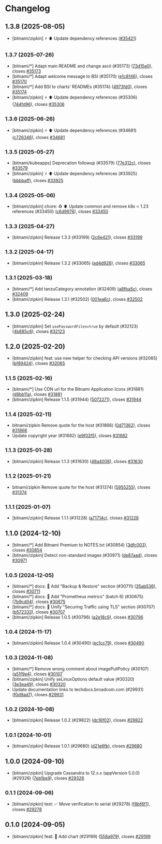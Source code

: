 # Changelog

## 1.3.8 (2025-08-05)

* [bitnami/zipkin] :zap: :arrow_up: Update dependency references ([#35421](https://github.com/bitnami/charts/pull/35421))

## <small>1.3.7 (2025-07-26)</small>

* [bitnami/*] Adapt main README and change ascii (#35173) ([73d15e0](https://github.com/bitnami/charts/commit/73d15e03e04647efa902a1d14a09ea8657429cd0)), closes [#35173](https://github.com/bitnami/charts/issues/35173)
* [bitnami/*] Adapt welcome message to BSI (#35170) ([e1c8146](https://github.com/bitnami/charts/commit/e1c8146831516fb35de736a6f3fd10e5e7a44286)), closes [#35170](https://github.com/bitnami/charts/issues/35170)
* [bitnami/*] Add BSI to charts' READMEs (#35174) ([4973fd0](https://github.com/bitnami/charts/commit/4973fd08dd7e95398ddcc4054538023b542e19f2)), closes [#35174](https://github.com/bitnami/charts/issues/35174)
* [bitnami/zipkin] :zap: :arrow_up: Update dependency references (#35306) ([744fd96](https://github.com/bitnami/charts/commit/744fd96775a619218e75a90f7559b9f2c33df274)), closes [#35306](https://github.com/bitnami/charts/issues/35306)

## <small>1.3.6 (2025-06-26)</small>

* [bitnami/zipkin] :zap: :arrow_up: Update dependency references (#34681) ([c726346](https://github.com/bitnami/charts/commit/c726346ac0e010e5bfa5b9803476768888bda989)), closes [#34681](https://github.com/bitnami/charts/issues/34681)

## <small>1.3.5 (2025-05-27)</small>

* [bitnami/kubeapps] Deprecation followup (#33579) ([77e312c](https://github.com/bitnami/charts/commit/77e312c1772d4d7c4dc5d3ac0e80f4e452e3a062)), closes [#33579](https://github.com/bitnami/charts/issues/33579)
* [bitnami/zipkin] :zap: :arrow_up: Update dependency references (#33925) ([bbbbaff](https://github.com/bitnami/charts/commit/bbbbaffe7096281c8d3e2a0280160d6ecb44fd05)), closes [#33925](https://github.com/bitnami/charts/issues/33925)

## <small>1.3.4 (2025-05-06)</small>

* [bitnami/zipkin] chore: :recycle: :arrow_up: Update common and remove k8s < 1.23 references (#33450) ([c6d9976](https://github.com/bitnami/charts/commit/c6d99763f46a2e590d1f113f39133dd78cd507a0)), closes [#33450](https://github.com/bitnami/charts/issues/33450)

## <small>1.3.3 (2025-04-27)</small>

* [bitnami/zipkin] Release 1.3.3 (#33199) ([2c6e421](https://github.com/bitnami/charts/commit/2c6e421d6500787ff96e29da085f42abc5ba074c)), closes [#33199](https://github.com/bitnami/charts/issues/33199)

## <small>1.3.2 (2025-04-17)</small>

* [bitnami/zipkin] Release 1.3.2 (#33065) ([ad4d926](https://github.com/bitnami/charts/commit/ad4d926dcd262d576b331b9bdca15f2c5a812dc5)), closes [#33065](https://github.com/bitnami/charts/issues/33065)

## <small>1.3.1 (2025-03-18)</small>

* [bitnami/*] Add tanzuCategory annotation (#32409) ([a8fba5c](https://github.com/bitnami/charts/commit/a8fba5cb01f6f4464ca7f69c50b0fbe97d837a95)), closes [#32409](https://github.com/bitnami/charts/issues/32409)
* [bitnami/zipkin] Release 1.3.1 (#32502) ([001ea6c](https://github.com/bitnami/charts/commit/001ea6c355828c523501081c53b23f4e8768fe8d)), closes [#32502](https://github.com/bitnami/charts/issues/32502)

## 1.3.0 (2025-02-24)

* [bitnami/zipkin] Set `usePasswordFiles=true` by default (#32123) ([4b885c6](https://github.com/bitnami/charts/commit/4b885c6c5439d558dc7528c456ad06380151a87f)), closes [#32123](https://github.com/bitnami/charts/issues/32123)

## 1.2.0 (2025-02-20)

* [bitnami/zipkin] feat: use new helper for checking API versions (#32065) ([bf89424](https://github.com/bitnami/charts/commit/bf894249b47cefa40e7dc44e8f8948c827415c54)), closes [#32065](https://github.com/bitnami/charts/issues/32065)

## <small>1.1.5 (2025-02-16)</small>

* [bitnami/*] Use CDN url for the Bitnami Application Icons (#31881) ([d9bb11a](https://github.com/bitnami/charts/commit/d9bb11a9076b9bfdcc70ea022c25ef50e9713657)), closes [#31881](https://github.com/bitnami/charts/issues/31881)
* [bitnami/zipkin] Release 1.1.5 (#31944) ([5072271](https://github.com/bitnami/charts/commit/5072271dff68637bd7b6654bfd4fbb7875b4cd61)), closes [#31944](https://github.com/bitnami/charts/issues/31944)

## <small>1.1.4 (2025-02-11)</small>

* bitnami/zipkin Remove quote for the host (#31866) ([0d71362](https://github.com/bitnami/charts/commit/0d71362df6c8dd87396ff8bd9f9959a0d9ac2815)), closes [#31866](https://github.com/bitnami/charts/issues/31866)
* Update copyright year (#31682) ([e9f02f5](https://github.com/bitnami/charts/commit/e9f02f5007068751f7eb2270fece811e685c99b6)), closes [#31682](https://github.com/bitnami/charts/issues/31682)

## <small>1.1.3 (2025-01-28)</small>

* [bitnami/zipkin] Release 1.1.3 (#31630) ([48a4008](https://github.com/bitnami/charts/commit/48a400808a562d555cca8731a9adb395989ae743)), closes [#31630](https://github.com/bitnami/charts/issues/31630)

## <small>1.1.2 (2025-01-21)</small>

* bitnami/zipkin Remove quote for the host (#31374) ([5955255](https://github.com/bitnami/charts/commit/595525518d251b8e5c4597b7261d3b0c00ef30e2)), closes [#31374](https://github.com/bitnami/charts/issues/31374)

## <small>1.1.1 (2025-01-07)</small>

* [bitnami/zipkin] Release 1.1.1 (#31228) ([a71714c](https://github.com/bitnami/charts/commit/a71714cd224837c124b989f7ffd5b795ca0fb699)), closes [#31228](https://github.com/bitnami/charts/issues/31228)

## 1.1.0 (2024-12-10)

* [bitnami/*] Add Bitnami Premium to NOTES.txt (#30854) ([3dfc003](https://github.com/bitnami/charts/commit/3dfc00376df6631f0ce54b8d440d477f6caa6186)), closes [#30854](https://github.com/bitnami/charts/issues/30854)
* [bitnami/zipkin] Detect non-standard images (#30971) ([de87aad](https://github.com/bitnami/charts/commit/de87aad513e618342b252aed48805d4b2c9d3322)), closes [#30971](https://github.com/bitnami/charts/issues/30971)

## <small>1.0.5 (2024-12-05)</small>

* [bitnami/*] docs: :memo: Add "Backup & Restore" section (#30711) ([35ab536](https://github.com/bitnami/charts/commit/35ab5363741e7548f4076f04da6e62d10153c60c)), closes [#30711](https://github.com/bitnami/charts/issues/30711)
* [bitnami/*] docs: :memo: Add "Prometheus metrics" (batch 6) (#30675) ([7b9cd04](https://github.com/bitnami/charts/commit/7b9cd04c2ffc730a0d62da787f2d4967c0ede47c)), closes [#30675](https://github.com/bitnami/charts/issues/30675)
* [bitnami/*] docs: :memo: Unify "Securing Traffic using TLS" section (#30707) ([b572333](https://github.com/bitnami/charts/commit/b57233336e4fe9af928ecb4f2a5f334011efb1bc)), closes [#30707](https://github.com/bitnami/charts/issues/30707)
* [bitnami/zipkin] Release 1.0.5 (#30796) ([a2e18c9](https://github.com/bitnami/charts/commit/a2e18c9b6faa831c6df79dd9f0c69e69c0f6ae47)), closes [#30796](https://github.com/bitnami/charts/issues/30796)

## <small>1.0.4 (2024-11-17)</small>

* [bitnami/zipkin] Release 1.0.4 (#30490) ([ec1cc79](https://github.com/bitnami/charts/commit/ec1cc794c1bda7408ba342029cea43194dc0ce2e)), closes [#30490](https://github.com/bitnami/charts/issues/30490)

## <small>1.0.3 (2024-11-08)</small>

* [bitnami/*] Remove wrong comment about imagePullPolicy (#30107) ([a51f9e4](https://github.com/bitnami/charts/commit/a51f9e4bb0fbf77199512d35de7ac8abe055d026)), closes [#30107](https://github.com/bitnami/charts/issues/30107)
* [bitnami/zipkin] Unify seLinuxOptions default value (#30320) ([3e3ea49](https://github.com/bitnami/charts/commit/3e3ea494d53df88393257d941802ecf6eb9ec49b)), closes [#30320](https://github.com/bitnami/charts/issues/30320)
* Update documentation links to techdocs.broadcom.com (#29931) ([f0d9ad7](https://github.com/bitnami/charts/commit/f0d9ad78f39f633d275fc576d32eae78ded4d0b8)), closes [#29931](https://github.com/bitnami/charts/issues/29931)

## <small>1.0.2 (2024-10-08)</small>

* [bitnami/zipkin] Release 1.0.2 (#29822) ([dc16f02](https://github.com/bitnami/charts/commit/dc16f02ab729be3882ecb498f69a73c708afcca3)), closes [#29822](https://github.com/bitnami/charts/issues/29822)

## <small>1.0.1 (2024-10-01)</small>

* [bitnami/zipkin] Release 1.0.1 (#29680) ([d21e6fb](https://github.com/bitnami/charts/commit/d21e6fb694112566d2f46e7682cb704859285c74)), closes [#29680](https://github.com/bitnami/charts/issues/29680)

## 1.0.0 (2024-09-10)

* [bitnami/zipkin] Upgrade Cassandra to 12.x.x (appVersion 5.0.0) (#29326) ([7eb1be9](https://github.com/bitnami/charts/commit/7eb1be9de9fabc705f788702cf8f0cc1acfc7e2b)), closes [#29326](https://github.com/bitnami/charts/issues/29326)

## <small>0.1.1 (2024-09-06)</small>

* [bitnami/zipkin] test: :white_check_mark: Move verification to serial (#29278) ([f8bf6f1](https://github.com/bitnami/charts/commit/f8bf6f1516ea7df4bfb115f9fbcade880124ed56)), closes [#29278](https://github.com/bitnami/charts/issues/29278)

## 0.1.0 (2024-09-05)

* [bitnami/zipkin] feat: :tada: Add chart (#29199) ([558a979](https://github.com/bitnami/charts/commit/558a9793173257a72fbbeb16a391ac03a8476208)), closes [#29199](https://github.com/bitnami/charts/issues/29199)
